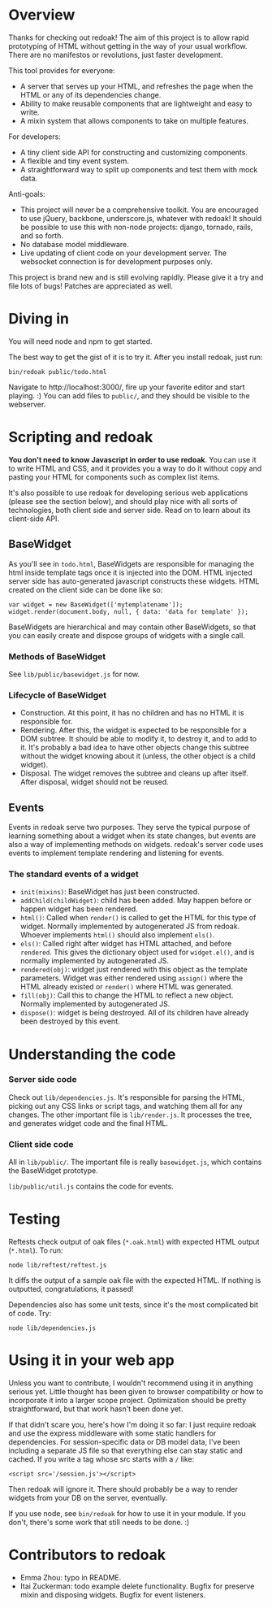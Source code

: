 # Overview

Thanks for checking out redoak! The aim of this project is to allow rapid
prototyping of HTML without getting in the way of your usual workflow.  There
are no manifestos or revolutions, just faster development.

This tool provides for everyone:
- A server that serves up your HTML, and refreshes the page when the HTML or
  any of its dependencies change.
- Ability to make reusable components that are lightweight and easy to write.
- A mixin system that allows components to take on multiple features.

For developers:
- A tiny client side API for constructing and customizing components.
- A flexible and tiny event system.
- A straightforward way to split up components and test them with mock data.

Anti-goals:
- This project will never be a comprehensive toolkit. You are encouraged to use
  jQuery, backbone, underscore.js, whatever with redoak! It should be possible
  to use this with non-node projects: django, tornado, rails, and so forth.
- No database model middleware.
- Live updating of client code on your development server. The websocket
  connection is for development purposes only.

This project is brand new and is still evolving rapidly. Please give it a try
and file lots of bugs! Patches are appreciated as well.

# Diving in

You will need node and npm to get started.

The best way to get the gist of it is to try it. After you install redoak, just
run:

    bin/redoak public/todo.html

Navigate to http://localhost:3000/, fire up your favorite editor and start
playing. :) You can add files to `public/`, and they should be visible to the
webserver.

# Scripting and redoak

__You don't need to know Javascript in order to use redoak__. You can use it to
write HTML and CSS, and it provides you a way to do it without copy and pasting
your HTML for components such as complex list items.

It's also possible to use redoak for developing serious web applications
(please see the section below), and should play nice with all sorts of
technologies, both client side and server side. Read on to learn about its
client-side API.

## BaseWidget

As you'll see in `todo.html`, BaseWidgets are responsible for managing the
html inside template tags once it is injected into the DOM. HTML injected
server side has auto-generated javascript constructs these widgets. HTML
created on the client side can be done like so:

    var widget = new BaseWidget(['mytemplatename']);
    widget.render(document.body, null, { data: 'data for template' });

BaseWidgets are hierarchical and may contain other BaseWidgets, so that you can
easily create and dispose groups of widgets with a single call.

### Methods of BaseWidget

See `lib/public/basewidget.js` for now.

### Lifecycle of BaseWidget

- Construction. At this point, it has no children and has no HTML it is
  responsible for.
- Rendering. After this, the widget is expected to be responsible for a DOM
  subtree. It should be able to modify it, to destroy it, and to add to it.
  It's probably a bad idea to have other objects change this subtree without
  the widget knowing about it (unless, the other object is a child widget).
- Disposal. The widget removes the subtree and cleans up after itself. After
  disposal, widget should not be reused.

## Events

Events in redoak serve two purposes. They serve the typical purpose of learning
something about a widget when its state changes, but events are also a way of
implementing methods on widgets. redoak's server code uses events to implement
template rendering and listening for events.

### The standard events of a widget

- `init(mixins)`: BaseWidget has just been constructed.
- `addChild(childWidget)`: child has been added. May happen before or happen
  widget has been rendered.
- `html()`: Called when `render()` is called to get the HTML for this type of
  widget. Normally implemented by autogenerated JS from redoak. Whoever
  implements `html()` should also implement `els()`.
- `els()`: Called right after widget has HTML attached, and before `rendered`.
  This gives the dictionary object used for `widget.el()`, and is normally
  implemented by autogenerated JS.
- `rendered(obj)`: widget just rendered with this object as the template
  parameters. Widget was either rendered using `assign()` where the HTML
  already existed or `render()` where HTML was generated.
- `fill(obj)`: Call this to change the HTML to reflect a new object.
  Normally implemented by autogenerated JS.
- `dispose()`: widget is being destroyed. All of its children have already been
  destroyed by this event.

# Understanding the code

### Server side code

Check out `lib/dependencies.js`. It's responsible for parsing the HTML, picking
out any CSS links or script tags, and watching them all for any changes. The
other important file is `lib/render.js`. It processes the tree, and generates
widget code and the final HTML.

### Client side code

All in `lib/public/`. The important file is really `basewidget.js`, which
contains the BaseWidget prototype.

`lib/public/util.js` contains the code for events.

# Testing

Reftests check output of oak files (`*.oak.html`) with expected HTML output
(`*.html`). To run:

    node lib/reftest/reftest.js

It diffs the output of a sample oak file with the expected HTML. If nothing is
outputted, congratulations, it passed!

Dependencies also has some unit tests, since it's the most complicated bit of
code. Try:

    node lib/dependencies.js

# Using it in your web app

Unless you want to contribute, I wouldn't recommend using it in anything
serious yet. Little thought has been given to browser compatibility or how to
incorporate it into a larger scope project. Optimization should be pretty
straightforward, but that work hasn't been done yet.

If that didn't scare you, here's how I'm doing it so far: I just require redoak
and use the express middleware with some static handlers for dependencies. For
session-specific data or DB model data, I've been including a separate JS file
so that everything else can stay static and cached. If you write a tag whose
src starts with a `/` like:

    <script src='/session.js'></script>

Then redoak will ignore it. There should probably be a way to render widgets
from your DB on the server, eventually.

If you use node, see `bin/redoak` for how to use it in your module. If you
don't, there's some work that still needs to be done. :)

# Contributors to redoak

- Emma Zhou: typo in README.
- Itai Zuckerman: todo example delete functionality. Bugfix for preserve mixin
  and disposing widgets. Bugfix for event listeners.
